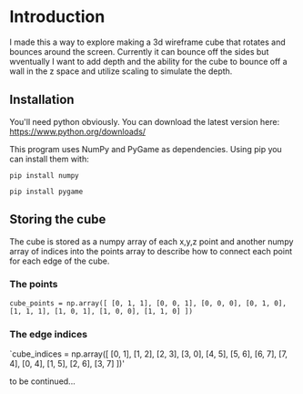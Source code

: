 # Introduction
I made this a way to explore making a 3d wireframe cube that rotates and bounces around the screen. Currently it can bounce off the sides but wventually I want to add depth and the ability for the cube to bounce off a wall in the z space and utilize scaling to simulate the depth. 

## Installation 
You'll need python obviously. You can download the latest version here:
https://www.python.org/downloads/

This program uses NumPy and PyGame as dependencies. Using pip you can install them with:

`pip install numpy`

`pip install pygame`

## Storing the cube
The cube is stored as a numpy array of each x,y,z point and another numpy array of indices into the points array to describe how to connect each point for each edge of the cube. 

### The points
`cube_points = np.array([
    [0, 1, 1],
    [0, 0, 1],
    [0, 0, 0],
    [0, 1, 0],
    [1, 1, 1],
    [1, 0, 1],
    [1, 0, 0],
    [1, 1, 0]
])`

### The edge indices
`cube_indices = np.array([
    [0, 1],
    [1, 2],
    [2, 3],
    [3, 0],
    [4, 5],
    [5, 6],
    [6, 7],
    [7, 4],
    [0, 4],
    [1, 5],
    [2, 6],
    [3, 7]
])'

to be continued...
